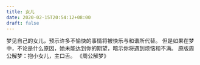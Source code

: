 ```yaml
---
title: 女儿
date: 2020-02-15T20:54:12+08:00
draft: false
---
```


梦见自己的女儿，预示许多不愉快的事情将被快乐与和谐所代替。
但是如果在梦中，不论是什么原因，她未能达到你的期望，暗示你将遇到烦恼和不满。
原版周公解梦：抱小女儿，主口舌。
《周公解梦》